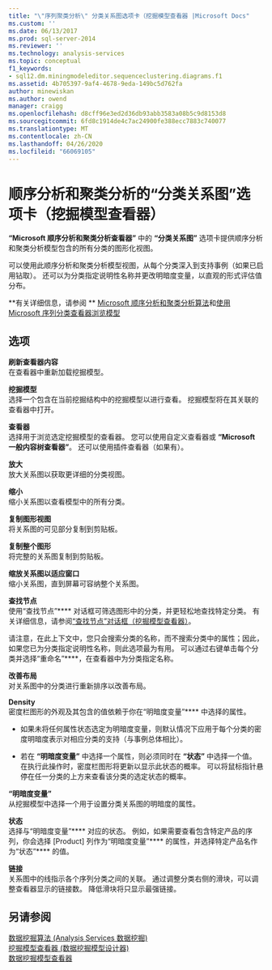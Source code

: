 ```yaml
---
title: "\"序列聚类分析\" 分类关系图选项卡（挖掘模型查看器 |Microsoft Docs"
ms.custom: ''
ms.date: 06/13/2017
ms.prod: sql-server-2014
ms.reviewer: ''
ms.technology: analysis-services
ms.topic: conceptual
f1_keywords:
- sql12.dm.miningmodeleditor.sequenceclustering.diagrams.f1
ms.assetid: 4b705397-9af4-4678-9eda-149bc5d762fa
author: minewiskan
ms.author: owend
manager: craigg
ms.openlocfilehash: d8cff96e3ed2d36db93abb3583a08b5c9d8153d8
ms.sourcegitcommit: 6fd8c1914de4c7ac24900fe388ecc7883c740077
ms.translationtype: MT
ms.contentlocale: zh-CN
ms.lasthandoff: 04/26/2020
ms.locfileid: "66069105"
---
```

# <a name="sequence-clustering-cluster-diagram-tab-mining-model-viewer"></a>顺序分析和聚类分析的“分类关系图”选项卡（挖掘模型查看器）
  **“Microsoft 顺序分析和聚类分析查看器”** 中的 **“分类关系图”** 选项卡提供顺序分析和聚类分析模型包含的所有分类的图形化视图。  
  
 可以使用此顺序分析和聚类分析模型视图，从每个分类深入到支持事例（如果已启用钻取）。 还可以为分类指定说明性名称并更改明暗度变量，以直观的形式评估值分布。  
  
 **有关详细信息，请参阅 ** [Microsoft 顺序分析和聚类分析算法](data-mining/microsoft-sequence-clustering-algorithm.md)和[使用 Microsoft 序列分类查看器浏览模型](data-mining/browse-a-model-using-the-microsoft-sequence-cluster-viewer.md)  
  
## <a name="options"></a>选项  
 **刷新查看器内容**  
 在查看器中重新加载挖掘模型。  
  
 **挖掘模型**  
 选择一个包含在当前挖掘结构中的挖掘模型以进行查看。 挖掘模型将在其关联的查看器中打开。  
  
 **查看器**  
 选择用于浏览选定挖掘模型的查看器。 您可以使用自定义查看器或 **“Microsoft 一般内容树查看器”**。 还可以使用插件查看器（如果有）。  
  
 **放大**  
 放大关系图以获取更详细的分类视图。  
  
 **缩小**  
 缩小关系图以查看模型中的所有分类。  
  
 **复制图形视图**  
 将关系图的可见部分复制到剪贴板。  
  
 **复制整个图形**  
 将完整的关系图复制到剪贴板。  
  
 **缩放关系图以适应窗口**  
 缩小关系图，直到屏幕可容纳整个关系图。  
  
 **查找节点**  
 使用“查找节点”**** 对话框可筛选图形中的分类，并更轻松地查找特定分类。 有关详细信息，请参阅[“查找节点”对话框（挖掘模型查看器）](find-node-dialog-box-mining-model-viewer.md)。  
  
 请注意，在此上下文中，您只会搜索分类的名称，而不搜索分类中的属性；因此，如果您已为分类指定说明性名称，则此选项最为有用。 可以通过右键单击每个分类并选择“重命名”****，在查看器中为分类指定名称。  
  
 **改善布局**  
 对关系图中的分类进行重新排序以改善布局。  
  
 **Density**  
 密度栏图形的外观及其包含的值依赖于你在“明暗度变量”**** 中选择的属性。  
  
-   如果未将任何属性状态选定为明暗度变量，则默认情况下应用于每个分类的密度明暗度表示对相应分类的支持（与事例总体相比）。  
  
-   若在 **“明暗度变量”** 中选择一个属性，则必须同时在 **“状态”** 中选择一个值。 在执行此操作时，密度栏图形将更新以显示此状态的概率。 可以将鼠标指针悬停在任一分类的上方来查看该分类的选定状态的概率。  
  
 **“明暗度变量”**  
 从挖掘模型中选择一个用于设置分类关系图的明暗度的属性。  
  
 **状态**  
 选择与“明暗度变量”**** 对应的状态。 例如，如果需要查看包含特定产品的序列，你会选择 [Product] 列作为“明暗度变量”**** 的属性，并选择特定产品名作为“状态”**** 的值。  
  
 **链接**  
 关系图中的线指示各个序列分类之间的关联。 通过调整分类右侧的滑块，可以调整查看器显示的链接数。 降低滑块将只显示最强链接。  
  
## <a name="see-also"></a>另请参阅  
 [数据挖掘算法 &#40;Analysis Services 数据挖掘&#41;](data-mining/data-mining-algorithms-analysis-services-data-mining.md)   
 [挖掘模型查看器 &#40;数据挖掘模型设计器&#41;](mining-model-viewers-data-mining-model-designer.md)   
 [数据挖掘模型查看器](data-mining/data-mining-model-viewers.md)  
  
  
